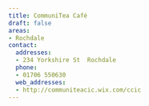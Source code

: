 ```yaml
---
title: CommuniTea Café
draft: false
areas:
- Rochdale
contact:
  addresses:
  - 234 Yorkshire St  Rochdale
  phone:
  - 01706 550630
  web_addresses:
  - http://communiteacic.wix.com/ccic
---
```


